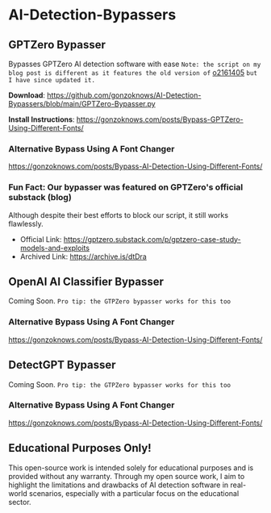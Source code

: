 # AI-Detection-Bypassers

## GPTZero Bypasser 
Bypasses GPTZero AI detection software with ease
`Note: the script on my blog post is different as it features the old version of` [o2161405](https://github.com/o2161405) `but I have since updated it.`

**Download**: https://github.com/gonzoknows/AI-Detection-Bypassers/blob/main/GPTZero-Bypasser.py

**Install Instructions**: https://gonzoknows.com/posts/Bypass-GPTZero-Using-Different-Fonts/

### Alternative Bypass Using A Font Changer 
https://gonzoknows.com/posts/Bypass-AI-Detection-Using-Different-Fonts/

### Fun Fact: Our bypasser was featured on GPTZero's official substack (blog)
Although despite their best efforts to block our script, it still works flawlessly. 

- Official Link: https://gptzero.substack.com/p/gptzero-case-study-models-and-exploits
- Archived Link: https://archive.is/dtDra

## OpenAI AI Classifier Bypasser 
Coming Soon. 
`Pro tip: the GTPZero bypasser works for this too`

### Alternative Bypass Using A Font Changer 
https://gonzoknows.com/posts/Bypass-AI-Detection-Using-Different-Fonts/

## DetectGPT Bypasser
Coming Soon. 
`Pro tip: the GTPZero bypasser works for this too`

### Alternative Bypass Using A Font Changer 
https://gonzoknows.com/posts/Bypass-AI-Detection-Using-Different-Fonts/

## Educational Purposes Only!
This open-source work is intended solely for educational purposes and is provided without any warranty. Through my open source work, I aim to highlight the limitations and drawbacks of AI detection software in real-world scenarios, especially with a particular focus on the educational sector.
